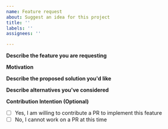 ```yaml
---
name: Feature request
about: Suggest an idea for this project
title: ''
labels: ''
assignees: ''

---
```


<!--- ❤️ Thanks for taking the time to fill out this feature request report! We kindly ask that you search to see if a feature request [already exists](https://github.com/kubernetes-sigs/aws-load-balancer-controller/issues?q=is%3Aissue%20state%3Aopen%20label%3Akind%2Ffeature) for your feature.  If yes, show your support for features by up voting a discussion or by adding meaningful details which help the feature definition become more clear. If not, please provide following details to have the greatest chance of being worked on by a contributor. ❤️-->

**Describe the feature you are requesting**
<!--- Provide a clear and concise description of the feature -->

**Motivation**
<!--- Provide context about how it will benefit users or improve the project overall. -->

**Describe the proposed solution you'd like**
<!--- A description of what you want to happen. -->

**Describe alternatives you've considered**
<!--- A description of any alternative solutions or features you've considered. -->

**Contribution Intention (Optional)**
<!--- If the feature request is accepted, would you be willing to submit a PR?
* If yes, please follow https://github.com/kubernetes-sigs/aws-load-balancer-controller/blob/main/CONTRIBUTING.md to start your contribution
* If you're not able to contribute this feature, it will be open for public contribution. Feature requests are prioritized by the number of upvotes. We encourage community participation to help implement features faster. 
-->
-[ ] Yes, I am willing to contribute a PR to implement this feature
-[ ] No, I cannot work on a PR at this time
